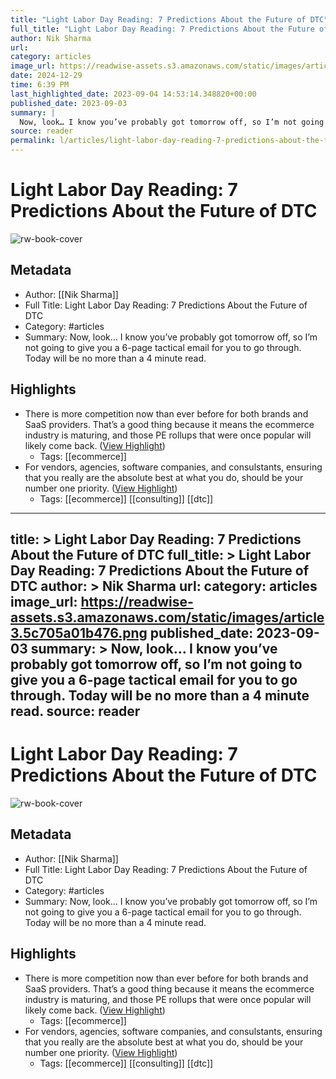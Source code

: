 ```yaml
---
title: "Light Labor Day Reading: 7 Predictions About the Future of DTC"
full_title: "Light Labor Day Reading: 7 Predictions About the Future of DTC"
author: Nik Sharma
url: 
category: articles
image_url: https://readwise-assets.s3.amazonaws.com/static/images/article3.5c705a01b476.png
date: 2024-12-29
time: 6:39 PM
last_highlighted_date: 2023-09-04 14:53:14.348820+00:00
published_date: 2023-09-03
summary: |
  Now, look… I know you’ve probably got tomorrow off, so I’m not going to give you a 6-page tactical email for you to go through. Today will be no more than a 4 minute read.
source: reader
permalink: l/articles/light-labor-day-reading-7-predictions-about-the-future-of-dtc
---
```

# Light Labor Day Reading: 7 Predictions About the Future of DTC

![rw-book-cover](https://readwise-assets.s3.amazonaws.com/static/images/article3.5c705a01b476.png)

## Metadata
- Author: [[Nik Sharma]]
- Full Title: Light Labor Day Reading: 7 Predictions About the Future of DTC
- Category: #articles
- Summary: Now, look… I know you’ve probably got tomorrow off, so I’m not going to give you a 6-page tactical email for you to go through. Today will be no more than a 4 minute read.

## Highlights
- There is more competition now than ever before for both brands and SaaS providers. That’s a good thing because it means the ecommerce industry is maturing, and those PE rollups that were once popular will likely come back. ([View Highlight](https://read.readwise.io/read/01h9gax0x34s72e094bje9kjm5))
    - Tags: [[ecommerce]] 
- For vendors, agencies, software companies, and consulstants, ensuring that you really are the absolute best at what you do, should be your number one priority. ([View Highlight](https://read.readwise.io/read/01h9gaxxr6crmh1m2ybjnycx1j))
    - Tags: [[ecommerce]] [[consulting]] [[dtc]] 


---
title: >
  Light Labor Day Reading: 7 Predictions About the Future of DTC
full_title: >
  Light Labor Day Reading: 7 Predictions About the Future of DTC
author: >
  Nik Sharma
url: 
category: articles
image_url: https://readwise-assets.s3.amazonaws.com/static/images/article3.5c705a01b476.png
published_date: 2023-09-03
summary: >
  Now, look… I know you’ve probably got tomorrow off, so I’m not going to give you a 6-page tactical email for you to go through. Today will be no more than a 4 minute read.
source: reader
---
# Light Labor Day Reading: 7 Predictions About the Future of DTC

![rw-book-cover](https://readwise-assets.s3.amazonaws.com/static/images/article3.5c705a01b476.png)

## Metadata
- Author: [[Nik Sharma]]
- Full Title: Light Labor Day Reading: 7 Predictions About the Future of DTC
- Category: #articles
- Summary: Now, look… I know you’ve probably got tomorrow off, so I’m not going to give you a 6-page tactical email for you to go through. Today will be no more than a 4 minute read.

## Highlights
- There is more competition now than ever before for both brands and SaaS providers. That’s a good thing because it means the ecommerce industry is maturing, and those PE rollups that were once popular will likely come back. ([View Highlight](https://read.readwise.io/read/01h9gax0x34s72e094bje9kjm5))
    - Tags: [[ecommerce]] 
- For vendors, agencies, software companies, and consulstants, ensuring that you really are the absolute best at what you do, should be your number one priority. ([View Highlight](https://read.readwise.io/read/01h9gaxxr6crmh1m2ybjnycx1j))
    - Tags: [[ecommerce]] [[consulting]] [[dtc]] 


